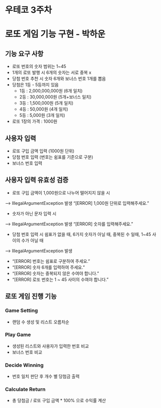 # 우테코 3주차

# 로또 게임 기능 구현 - 박하운

## 기능 요구 사항

- 로또 번호의 숫자 범위는 1~45
- 1개의 로또 발행 시 6개의 숫자는 서로 중복 x
- 당첨 번호 추천 시 숫자 6개와 보너스 번호 1개를 뽑음
- 당첨은 1등 - 5등까지 있음
    - 1등 : 2,000,000,000원 (6개 일치)
    - 2등 : 30,000,000원 (5개+보너스 일치)
    - 3등 : 1,500,000원 (5개 일치)
    - 4등 : 50,000원 (4개 일치)
    - 5등 : 5,000원 (3개 일치)
- 로또 1장의 가격 : 1000원

## 사용자 입력

- 로또 구입 금액 입력 (1000원 단위)
- 당첨 번호 입력 (번호는 쉼표를 기준으로 구분)
- 보너스 번호 입력

## 사용자 입력 유효성 검증

- 로또 구입 금액이 1,000원으로 나누어 떨어지지 않을 시

—> IllegalArgumentException 발생 “[ERROR] 1,000원 단위로 입력해주세요.”

- 숫자가 아닌 문자 입력 시

—> IllegalArgumentException 발생 “[ERROR] 숫자를 입력해주세요.”

- 당첨 번호 입력 시 쉼표가 없을 때, 6가지 숫자가 아닐 때, 중복된 수 일때, 1~45 사이의 수가 아닐 때

—> IllegalArgumentException 발생

- “[ERROR] 번호는 쉼표로 구분하여 주세요.”
- “[ERROR] 숫자 6개를 입력하여 주세요.”
- “[ERROR] 숫자는 중복되지 않은 수여야 합니다.”
- “[ERROR] 로또 번호는 1 ~ 45 사이의 수여야 합니다.”

## 로또 게임 진행 기능

### Game Setting

- 랜덤 수 생성 및 리스트 오름차순

### Play Game

- 생성된 리스트와 사용자가 입력한 번호 비교
- 보너스 번호 비교

### Decide Winning

- 번호 일치 판단 후 개수 별 당첨금 출력

### Calculate Return

- 총 당첨금 / 로또 구입 금액 * 100% 으로 수익률 계산